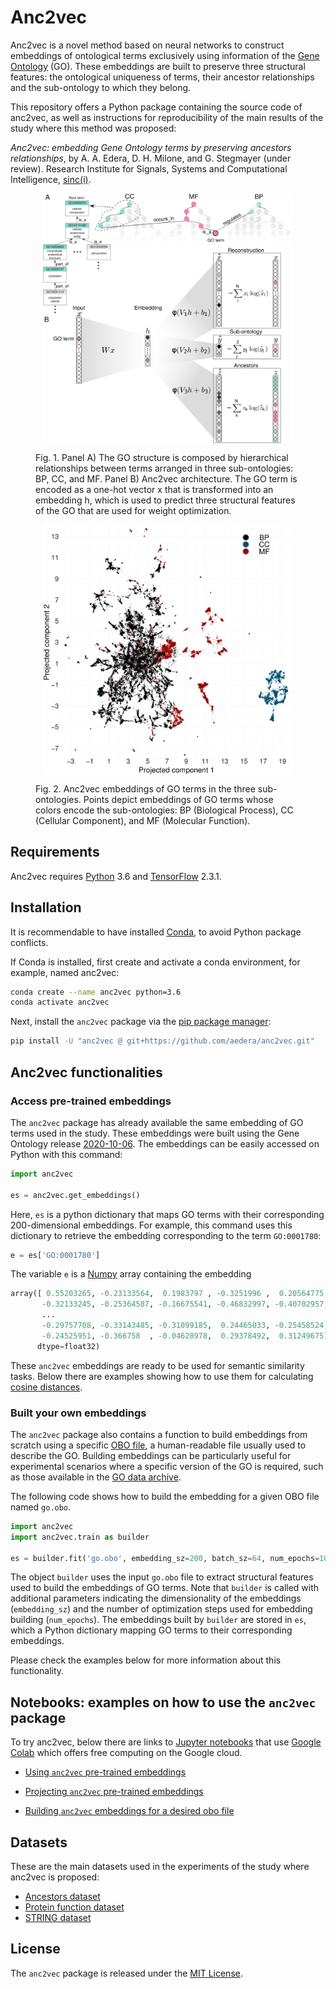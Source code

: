 # Anc2vec

Anc2vec is a novel method based on neural networks to construct embeddings of
ontological terms exclusively using information of the
[Gene Ontology](http://geneontology.org/) (GO). These embeddings are built to
preserve three structural features: the ontological uniqueness of terms, their
ancestor relationships and the sub-ontology to which they belong.

This repository offers a Python package containing the source code of anc2vec,
as well as instructions for reproducibility of the main results of the study
where this method was proposed:

*Anc2vec: embedding Gene Ontology terms by preserving ancestors
relationships*, by A. A. Edera, D. H. Milone, and G. Stegmayer (under
review). Research Institute for Signals, Systems and Computational
Intelligence, [sinc(i)](https://sinc.unl.edu.ar).

<figure>
  <p align="center">
  <img src="img/Fig01.jpg" alt="Anc2vec" height="400" style="vertical-align:middle"/>
  </p>

  <figcaption> Fig. 1. Panel A) The GO structure is composed by hierarchical
  relationships between terms arranged in three sub-ontologies: BP, CC, and
  MF. Panel B) Anc2vec architecture. The GO term is encoded as a one-hot
  vector x that is transformed into an embedding h, which is used to predict
  three structural features of the GO that are used for weight optimization.
  </figcaption> </figure>

<figure>
  <p align="center">
  <img src="img/Fig02.jpg" alt="Anc2Vec" height="400" style="vertical-align:middle"/>
  </p>

  <figcaption> Fig. 2. Anc2vec embeddings of GO terms in the three
  sub-ontologies. Points depict embeddings of GO terms whose colors encode the
  sub-ontologies: BP (Biological Process), CC (Cellular Component), and MF
  (Molecular Function).
</figcaption> </figure>

## Requirements

Anc2vec requires [Python](https://www.python.org/) 3.6 and
[TensorFlow](https://www.tensorflow.org/) 2.3.1.

## Installation

It is recommendable to have installed
[Conda](https://docs.conda.io/en/latest/), to avoid Python package conflicts.

If Conda is installed, first create and activate a conda environment, for
example, named anc2vec:

```bash
conda create --name anc2vec python=3.6
conda activate anc2vec
```

Next, install the `anc2vec` package via the
[pip package manager](https://pip.pypa.io/en/stable/installing/):

```bash
pip install -U "anc2vec @ git+https://github.com/aedera/anc2vec.git"
```

## Anc2vec functionalities

### Access pre-trained embeddings

The `anc2vec` package has already available the same embedding of GO terms
used in the study. These embeddings were built using the Gene Ontology release
[2020-10-06](./anc2vec/data/go.obo). The embeddings can be easily accessed on
Python with this command:

```python
import anc2vec

es = anc2vec.get_embeddings()
```

Here, `es` is a python dictionary that maps GO terms with their corresponding
200-dimensional embeddings. For example, this command uses this dictionary to
retrieve the embedding corresponding to the term `GO:0001780`:

```python
e = es['GO:0001780']
```

The variable `e` is a [Numpy](https://numpy.org/) array containing the
embedding

```python
array([ 0.55203265, -0.23133564,  0.1983797 , -0.3251996 ,  0.20564775,
       -0.32133245, -0.25364587, -0.16675541, -0.46832997, -0.40702957,
       ...
       -0.29757708, -0.33143485, -0.31099185,  0.24465033, -0.25458524,
       -0.24525951, -0.366758  , -0.04628978,  0.29378492,  0.31249675],
      dtype=float32)
```

These `anc2vec` embeddings are ready to be used for semantic similarity
tasks. Below there are examples showing how to use them for calculating
[cosine distances](https://en.wikipedia.org/wiki/Cosine_similarity).

### Built your own embeddings

The `anc2vec` package also contains a function to build embeddings from
scratch using a specific
[OBO file](http://owlcollab.github.io/oboformat/doc/obo-syntax.html), a
human-readable file usually used to describe the GO. Building embeddings can
be particularly useful for experimental scenarios where a specific version of
the GO is required, such as those available in the
[GO data archive](http://release.geneontology.org/).

The following code shows how to build the embedding for a given OBO file named
`go.obo`.

```python
import anc2vec
import anc2vec.train as builder

es = builder.fit('go.obo', embedding_sz=200, batch_sz=64, num_epochs=100)
```

The object `builder` uses the input `go.obo` file to extract structural
features used to build the embeddings of GO terms. Note that `builder` is
called with additional parameters indicating the dimensionality of the
embeddings (`embedding_sz`) and the number of optimization steps used for
embedding building (`num_epochs`). The embeddings built by `builder` are
stored in `es`, which a Python dictionary mapping GO terms to their
corresponding embeddings.

Please check the examples below for more information about this functionality.


## Notebooks: examples on how to use the `anc2vec` package

To try anc2vec, below there are links to
[Jupyter notebooks](https://jupyter.org) that use
[Google Colab](https://research.google.com/colaboratory/) which offers free
computing on the Google cloud.

* [Using `anc2vec` pre-trained embeddings](https://colab.research.google.com/github/aedera/anc2vec/blob/main/examples/pretrained_anc2vec_embeddings.ipynb)

* [Projecting `anc2vec` pre-trained embeddings](https://colab.research.google.com/github/aedera/anc2vec/blob/main/examples/project_embeddings.ipynb)

* [Building `anc2vec` embeddings for a desired obo file](https://colab.research.google.com/github/aedera/anc2vec/blob/main/examples/train_anc2vec_embeddings.ipynb)

## Datasets

These are the main datasets used in the experiments of the study where anc2vec
is proposed:

* [Ancestors dataset](https://drive.google.com/file/d/1fgK50TNg5nrade22SwmqZYOeAxgPHIHY/view?usp=sharing)
* [Protein function dataset](https://drive.google.com/file/d/1eokaKj20tbFTn9jexQXIkONqwHeiBGS-/view?usp=sharing)
* [STRING dataset](https://drive.google.com/file/d/1dBZqQeBuGf35_pGT6qJWSuX1At32t9CI/view?usp=sharing)

## License

The `anc2vec` package is released under the [MIT License](LICENSE).
